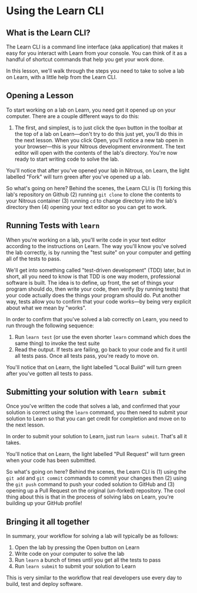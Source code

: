 # Using the Learn CLI

## What is the Learn CLI?

The Learn CLI is a command line interface (aka application) that makes it easy for you interact with Learn from your console. You can think of it as a handful of shortcut commands that help you get your work done.

In this lesson, we'll walk through the steps you need to take to solve a lab on Learn, with a little help from the Learn CLI.

## Opening a Lesson

To start working on a lab on Learn, you need get it opened up on your computer. There are a couple different ways to do this:

1. The first, and simplest, is to just click the `Open` button in the toolbar at the top of a lab on Learn—don't try to do this just yet, you'll do this in the next lesson. When you click Open, you'll notice a new tab open in your browser—this is your Nitrous development environment. The text editor will open with the contents of the lab's directory. You're now ready to start writing code to solve the lab.

You'll notice that after you've opened your lab in Nitrous, on Learn, the light labelled "Fork" will turn green after you've opened up a lab.

So what's going on here? Behind the scenes, the Learn CLI is (1) forking this lab's repository on Github (2) running `git clone` to clone the contents to your Nitrous container (3) running `cd` to change directory into the lab's directory then (4) opening your text editor so you can get to work.

## Running Tests with `learn`

When you're working on a lab, you'll write code in your text editor according to the instructions on Learn. The way you'll know you've solved the lab correctly, is by running the "test suite" on your computer and getting all of the tests to pass.

We'll get into something called "test-driven development" (TDD) later, but in short, all you need to know is that TDD is one way modern, professional software is built. The idea is to define, up front, the set of things your program should do, then write your code, then verify (by running tests) that your code actually does the things your program should do. Put another way, tests allow you to confirm that your code works—by being very explicit about what we mean by "works".

In order to confirm that you've solved a lab correctly on Learn, you need to run through the following sequence:

1. Run `learn test` (or use the even shorter `learn` command which does the same thing) to invoke the test suite
2. Read the output. If tests are failing, go back to your code and fix it until all tests pass. Once all tests pass, you're ready to move on.

You'll notice that on Learn, the light labelled "Local Build" will turn green after you've gotten all tests to pass.

## Submitting your solution with `learn submit`

Once you've written the code that solves a lab, and confirmed that your solution is correct using the `learn` command, you then need to submit your solution to Learn so that you can get credit for completion and move on to the next lesson.

In order to submit your solution to Learn, just run `learn submit`. That's all it takes.

You'll notice that on Learn, the light labelled "Pull Request" will turn green when your code has been submitted.

So what's going on here? Behind the scenes, the Learn CLI is (1) using the `git add` and `git commit` commands to commit your changes then (2) using the `git push` command to push your coded solution to GitHub and (3) opening up a Pull Request on the original (un-forked) repository. The cool thing about this is that in the process of solving labs on Learn, you're building up your GitHub profile!

## Bringing it all together

In summary, your workflow for solving a lab will typically be as follows:

1. Open the lab by pressing the Open button on Learn
2. Write code on your computer to solve the lab
3. Run `learn` a bunch of times until you get all the tests to pass
4. Run `learn submit` to submit your solution to Learn

This is very similar to the workflow that real developers use every day to build, test and deploy software.

